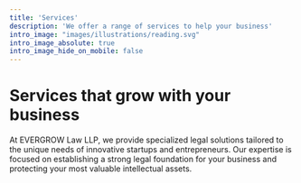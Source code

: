 ```yaml
---
title: 'Services'
description: 'We offer a range of services to help your business'
intro_image: "images/illustrations/reading.svg"
intro_image_absolute: true
intro_image_hide_on_mobile: false
---
```


# Services that grow with your business

At EVERGROW Law LLP, we provide specialized legal solutions tailored to the unique needs of innovative startups and entrepreneurs. Our expertise is focused on establishing a strong legal foundation for your business and protecting your most valuable intellectual assets.
